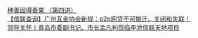   
[种善因得善果 （第四讲）](http://www.dianyue.me/archives/409/bf0g94xeqj15g81d/)  
[【信联查询】广州互金协会新规：p2p网贷不可搬迁、关闭和失联！](http://www.dianyue.me/archives/616/t5mzhf00yedc3i0j/)  
[领导关怀丨青岛市委副书记、市长孟凡利莅临李沧信联天地项目](http://www.dianyue.me/archives/678/s4z4kcuzhvbopiwt/)
